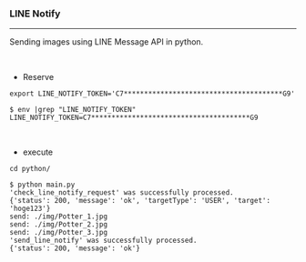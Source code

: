 ### LINE Notify
---

Sending images using LINE Message API in python.

<br>

* Reserve
```
export LINE_NOTIFY_TOKEN='C7***************************************G9'
```
```
$ env |grep "LINE_NOTIFY_TOKEN"
LINE_NOTIFY_TOKEN=C7***************************************G9
```

<br>

* execute
```
cd python/
```

```
$ python main.py
'check_line_notify_request' was successfully processed.
{'status': 200, 'message': 'ok', 'targetType': 'USER', 'target': 'hoge123'}
send: ./img/Potter_1.jpg
send: ./img/Potter_2.jpg
send: ./img/Potter_3.jpg
'send_line_notify' was successfully processed.
{'status': 200, 'message': 'ok'}
```